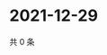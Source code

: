 # 2021-12-29

共 0 条

<!-- BEGIN WEIBO -->
<!-- 最后更新时间 Wed Dec 29 2021 09:51:46 GMT+0800 (China Standard Time) -->

<!-- END WEIBO -->
